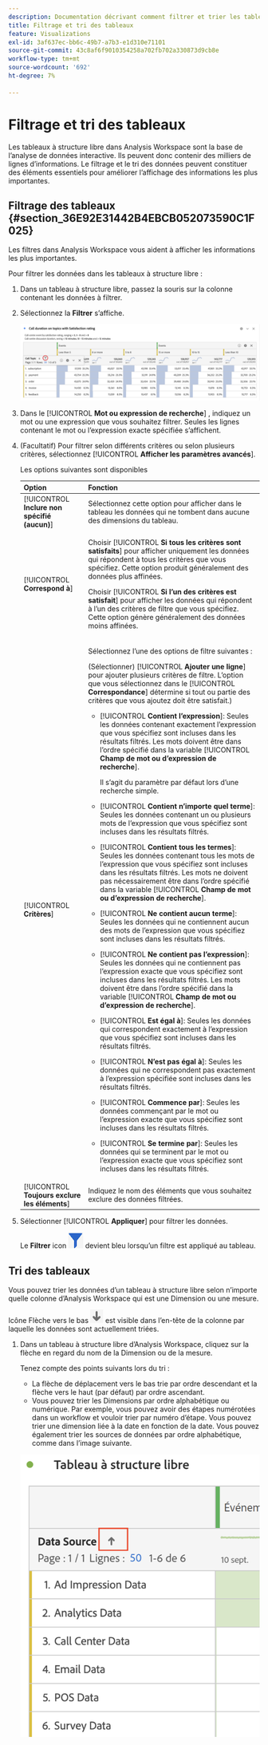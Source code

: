 ```yaml
---
description: Documentation décrivant comment filtrer et trier les tables dans Analysis Workspace.
title: Filtrage et tri des tableaux
feature: Visualizations
exl-id: 3af637ec-bb6c-49b7-a7b3-e1d310e71101
source-git-commit: 43c8af6f9010354258a702fb702a330873d9cb8e
workflow-type: tm+mt
source-wordcount: '692'
ht-degree: 7%

---
```


# Filtrage et tri des tableaux

Les tableaux à structure libre dans Analysis Workspace sont la base de l’analyse de données interactive. Ils peuvent donc contenir des milliers de lignes d’informations. Le filtrage et le tri des données peuvent constituer des éléments essentiels pour améliorer l’affichage des informations les plus importantes.

<!--The following video covers filter and sort options in Analysis Workspace, in addition to pagination options:

>[!VIDEO](https://video.tv.adobe.com/v/23968)-->

## Filtrage des tableaux {#section_36E92E31442B4EBCB052073590C1F025}

Les filtres dans Analysis Workspace vous aident à afficher les informations les plus importantes.

Pour filtrer les données dans les tableaux à structure libre :

1. Dans un tableau à structure libre, passez la souris sur la colonne contenant les données à filtrer. <!--only some types of columns show the filter... Which? Just Dimensions?-->

1. Sélectionnez la **Filtrer** s’affiche.

   ![Icône Filtrer dans un tableau](assets/table-filter-icon.png)

1. Dans le [!UICONTROL **Mot ou expression de recherche**] , indiquez un mot ou une expression que vous souhaitez filtrer. Seules les lignes contenant le mot ou l’expression exacte spécifiée s’affichent.

1. (Facultatif) Pour filtrer selon différents critères ou selon plusieurs critères, sélectionnez [!UICONTROL **Afficher les paramètres avancés**].

   Les options suivantes sont disponibles

   | Option | Fonction |
   |---------|----------|
   | [!UICONTROL **Inclure non spécifié (aucun)**] | Sélectionnez cette option pour afficher dans le tableau les données qui ne tombent dans aucune des dimensions du tableau. <!--what is this?--> |
   | [!UICONTROL **Correspond à**] | <p>Choisir [!UICONTROL **Si tous les critères sont satisfaits**] pour afficher uniquement les données qui répondent à tous les critères que vous spécifiez. Cette option produit généralement des données plus affinées.</p> <p>Choisir [!UICONTROL **Si l’un des critères est satisfait**] pour afficher les données qui répondent à l’un des critères de filtre que vous spécifiez. Cette option génère généralement des données moins affinées.</p> |
   | [!UICONTROL **Critères**] | <p>Sélectionnez l’une des options de filtre suivantes :</p><p>(Sélectionner) [!UICONTROL **Ajouter une ligne**] pour ajouter plusieurs critères de filtre. L’option que vous sélectionnez dans le [!UICONTROL **Correspondance**] détermine si tout ou partie des critères que vous ajoutez doit être satisfait.)</p><ul><li><p>[!UICONTROL **Contient l’expression**]: Seules les données contenant exactement l’expression que vous spécifiez sont incluses dans les résultats filtrés. Les mots doivent être dans l’ordre spécifié dans la variable [!UICONTROL **Champ de mot ou d’expression de recherche**].<p>Il s’agit du paramètre par défaut lors d’une recherche simple.</p></p></li><li><p>[!UICONTROL **Contient n’importe quel terme**]: Seules les données contenant un ou plusieurs mots de l’expression que vous spécifiez sont incluses dans les résultats filtrés. </p></li><li><p>[!UICONTROL **Contient tous les termes**]: Seules les données contenant tous les mots de l’expression que vous spécifiez sont incluses dans les résultats filtrés. Les mots ne doivent pas nécessairement être dans l’ordre spécifié dans la variable [!UICONTROL **Champ de mot ou d’expression de recherche**].</p></li><li><p>[!UICONTROL **Ne contient aucun terme**]: Seules les données qui ne contiennent aucun des mots de l’expression que vous spécifiez sont incluses dans les résultats filtrés. </p></li><li><p>[!UICONTROL **Ne contient pas l’expression**]: Seules les données qui ne contiennent pas l’expression exacte que vous spécifiez sont incluses dans les résultats filtrés. Les mots doivent être dans l’ordre spécifié dans la variable [!UICONTROL **Champ de mot ou d’expression de recherche**].</p></li><li><p>[!UICONTROL **Est égal à**]: Seules les données qui correspondent exactement à l’expression que vous spécifiez sont incluses dans les résultats filtrés. </p></li><li><p>[!UICONTROL **N’est pas égal à**]: Seules les données qui ne correspondent pas exactement à l’expression spécifiée sont incluses dans les résultats filtrés. </p></li><li><p>[!UICONTROL **Commence par**]: Seules les données commençant par le mot ou l’expression exacte que vous spécifiez sont incluses dans les résultats filtrés. </p></li><li><p>[!UICONTROL **Se termine par**]: Seules les données qui se terminent par le mot ou l’expression exacte que vous spécifiez sont incluses dans les résultats filtrés. </p></li></ul> |
   | [!UICONTROL **Toujours exclure les éléments**] | Indiquez le nom des éléments que vous souhaitez exclure des données filtrées. |

1. Sélectionner [!UICONTROL **Appliquer**] pour filtrer les données.

   Le **Filtrer** icon ![Icône Filtre bleu filtré tableau](assets/table-filter-blue-icon.png) devient bleu lorsqu’un filtre est appliqué au tableau.

## Tri des tableaux

Vous pouvez trier les données d’un tableau à structure libre selon n’importe quelle colonne d’Analysis Workspace qui est une Dimension ou une mesure.

Icône Flèche vers le bas ![Icône Flèche vers le bas dans la colonne du tableau trié](assets/table-sort-arrow-icon.png) est visible dans l’en-tête de la colonne par laquelle les données sont actuellement triées.

1. Dans un tableau à structure libre d’Analysis Workspace, cliquez sur la flèche en regard du nom de la Dimension ou de la mesure.

   Tenez compte des points suivants lors du tri :

   * La flèche de déplacement vers le bas trie par ordre descendant et la flèche vers le haut (par défaut) par ordre ascendant.
   * Vous pouvez trier les Dimensions par ordre alphabétique ou numérique. Par exemple, vous pouvez avoir des étapes numérotées dans un workflow et vouloir trier par numéro d’étape. Vous pouvez trier une dimension liée à la date en fonction de la date. Vous pouvez également trier les sources de données par ordre alphabétique, comme dans l’image suivante.

   ![](assets/sort-dimensions.png)


